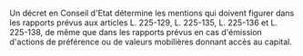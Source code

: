   
Un décret en Conseil d'Etat détermine les mentions qui doivent figurer dans les rapports prévus aux articles L. 225-129, L. 225-135, L. 225-136 et L. 225-138, de même que dans les rapports prévus en cas d'émission d'actions de préférence ou de valeurs mobilières donnant accès au capital.  

  

